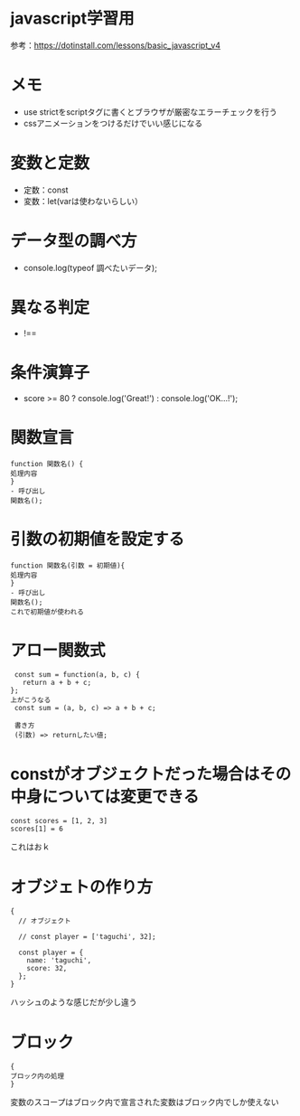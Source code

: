 # javascript学習用
参考：https://dotinstall.com/lessons/basic_javascript_v4
# メモ
- use strictをscriptタグに書くとブラウザが厳密なエラーチェックを行う
- cssアニメーションをつけるだけでいい感じになる
# 変数と定数
- 定数：const
- 変数：let(varは使わないらしい）

# データ型の調べ方
- console.log(typeof 調べたいデータ);

# 異なる判定
- !==

# 条件演算子
- score >= 80 ? console.log('Great!') : console.log('OK...!');

# 関数宣言
```
function 関数名() {
処理内容
}
- 呼び出し
関数名();
```

# 引数の初期値を設定する
```
function 関数名(引数 = 初期値){
処理内容
}
- 呼び出し
関数名();
これで初期値が使われる
```
# アロー関数式
```
 const sum = function(a, b, c) {
   return a + b + c;
};
上がこうなる
 const sum = (a, b, c) => a + b + c;
 
 書き方
 (引数) => returnしたい値;
```
# constがオブジェクトだった場合はその中身については変更できる
```
const scores = [1, 2, 3]
scores[1] = 6
```
これはおｋ
# オブジェトの作り方
```
{
  // オブジェクト

  // const player = ['taguchi', 32];

  const player = {
    name: 'taguchi',
    score: 32,
  };
}
```
ハッシュのような感じだが少し違う
# ブロック
```
{
ブロック内の処理
}
```
変数のスコープはブロック内で宣言された変数はブロック内でしか使えない
